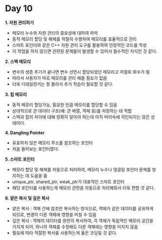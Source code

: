 # Day 10
**1. 자원 관리하기**

- 메모리 누수와 자원 관리의 중요성에 대하여 파악
- 동적 메모리 할당 및 해제를 적절히 수행하여 메모리를 효율적으로 관리
- 스마트 포인터와 같은 C++ 자원 관리 도구를 활용하여 안정적인 코드를 작성
- 이 작업을 하지 않으면 관련된 문제들이 발생할 수 있어서 필수적인 지식인 것 같다.

**2. 스택 메모리**

- 변수의 생존 주기가 끝나면 변수 선언시 할당되었던 메모리고 저절로 회수가 됨
- 따라서 사용자가 따로 메모리를 관리 해줄 필요가 없음
- 더욱 디테일한거는 잘 몰라서 추가 학습이 필요할 것 같다.

**3. 힙 메모리**

- 동적 메모리 할당가능, 필요한 만큼 메모리를 할당할 수 있음
- 상대적으로 큰 데이터 구조(예: 큰 배열, 객체 등)를 저장하는 데 적합
- 스택과 힙의 차이에 대해 정확히 알아야 하는데 아직 머리속에 각인되지는 않은 상태이다.

**4. Dangling Pointer**

- 유효하지 않은 메모리 주소를 참조하는 포인터
- 처음 들어보는 포인터였다.

**5. 스마트 포인터**

- 메모리 할당 및 해제를 자동으로 처리하여, 메모리 누수나 댕글링 포인터 문제를 방지하는 데 도움을 줌
- unique_ptr, shared_ptr, weak_ptr가 대표적인 스마트 포인터
- 해당 포인터를 사용하는게 메모리 관련을 자동으로 처리해줘서 더욱 편할 것 같다.

**6. 얕은 복사 및 깊은 복사**

- 얕은 복사 : 객체 간에 참조만 복사하는 방식으로, 객체가 같은 데이터를 공유하게 되므로, 변경이 다른 객체에 영향을 미칠 수 있음
- 깊은 복사 : 객체의 데이터를 완전히 복사하여, 각 객체가 독립적인 메모리 공간을 가지게 되어, 하나의 객체를 수정해도 다른 객체에는 영향을 미치지 않음
- 필요에 따라 적절한 복사를 사용하는게 옳은 코딩일 것 같다.
